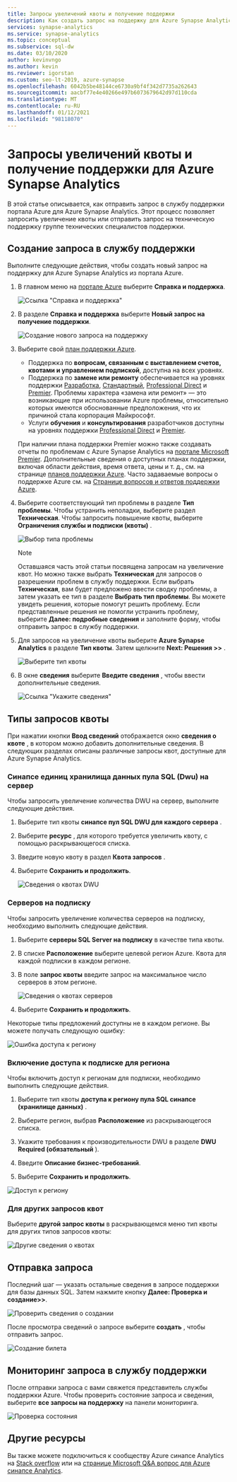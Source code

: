 ```yaml
---
title: Запросы увеличений квоты и получение поддержки
description: Как создать запрос на поддержку для Azure Synapse Analytics на портале Azure. Запрашивайте увеличение квоты или получайте поддержку в решении проблем.
services: synapse-analytics
ms.service: synapse-analytics
ms.topic: conceptual
ms.subservice: sql-dw
ms.date: 03/10/2020
author: kevinvngo
ms.author: kevin
ms.reviewer: igorstan
ms.custom: seo-lt-2019, azure-synapse
ms.openlocfilehash: 6042b5be48144ce6730a9bf4f342d7735a262643
ms.sourcegitcommit: aacbf77e4e40266e497b6073679642d97d110cda
ms.translationtype: MT
ms.contentlocale: ru-RU
ms.lasthandoff: 01/12/2021
ms.locfileid: "98118070"
---
```

# <a name="request-quota-increases-and-get-support-for-azure-synapse-analytics"></a>Запросы увеличений квоты и получение поддержки для Azure Synapse Analytics

В этой статье описывается, как отправить запрос в службу поддержки портала Azure для Azure Synapse Analytics. Этот процесс позволяет запросить увеличение квоты или отправить запрос на техническую поддержку группе технических специалистов поддержки.

## <a name="create-a-support-ticket"></a>Создание запроса в службу поддержки

Выполните следующие действия, чтобы создать новый запрос на поддержку для Azure Synapse Analytics из портала Azure.

1. В главном меню на [портале Azure](https://portal.azure.com) выберите **Справка и поддержка**.

   ![Ссылка "Справка и поддержка"](./media/sql-data-warehouse-get-started-create-support-ticket/help-plus-support.png)


1. В разделе **Справка и поддержка** выберите **Новый запрос на получение поддержки**.

    ![Создание нового запроса на поддержку](./media/sql-data-warehouse-get-started-create-support-ticket/new-support-request.png)

1. Выберите свой [план поддержки Azure](https://azure.microsoft.com/support/plans/?WT.mc_id=Support_Plan_510979/).

   * Поддержка по **вопросам, связанным с выставлением счетов, квотами и управлением подпиской**, доступна на всех уровнях.
   * Поддержка по **замене или ремонту** обеспечивается на уровнях поддержки [Разработка](https://azure.microsoft.com/support/plans/developer/), [Стандартный](https://azure.microsoft.com/support/plans/standard/), [Professional Direct](https://azure.microsoft.com/support/plans/prodirect/) и [Premier](https://azure.microsoft.com/support/plans/premier/). Проблемы характера «замена или ремонт» — это возникающие при использовании Azure проблемы, относительно которых имеются обоснованные предположения, что их причиной стала корпорация Майкрософт.
   * Услуги **обучения** и **консультирования** разработчиков доступны на уровнях поддержки [Professional Direct](https://azure.microsoft.com/support/plans/prodirect/) и [Premier](https://azure.microsoft.com/support/plans/premier/).

   При наличии плана поддержки Premier можно также создавать отчеты по проблемам с Azure Synapse Analytics на [портале Microsoft Premier](https://premier.microsoft.com/). Дополнительные сведения о доступных планах поддержки, включая области действия, время ответа, цены и т. д., см. на странице [планов поддержки Azure](https://azure.microsoft.com/support/plans/?WT.mc_id=Support_Plan_510979/).  Часто задаваемые вопросы о поддержке Azure см. на [Странице вопросов и ответов поддержки Azure](https://azure.microsoft.com/support/faq/).

1. Выберите соответствующий тип проблемы в разделе **Тип проблемы**. Чтобы устранить неполадки, выберите раздел **Техническая**. Чтобы запросить повышение квоты, выберите **Ограничения службы и подписки (квоты)** .

   ![Выбор типа проблемы](./media/sql-data-warehouse-get-started-create-support-ticket/select-quota-issue-type.png)  

   > [!NOTE]
   > Оставшаяся часть этой статьи посвящена запросам на увеличение квот. Но можно также выбрать **Техническая** для запросов о разрешении проблем в службу поддержки. Если выбрать **Техническая**, вам будет предложено ввести сводку проблемы, а затем указать ее тип в разделе **Выбрать тип проблемы**. Вы можете увидеть решения, которые помогут решить проблему. Если представленные решения не помогли устранить проблему, выберите **Далее: подробные сведения** и заполните форму, чтобы отправить запрос в службу поддержки.

1. Для запросов на увеличение квоты выберите **Azure Synapse Analytics** в разделе **Тип квоты**. Затем щелкните **Next: Решения >>** .

   ![Выберите тип квоты](./media/sql-data-warehouse-get-started-create-support-ticket/select-quota-type.png)

1. В окне **сведения** выберите **Введите сведения** , чтобы ввести дополнительные сведения.

   ![Ссылка "Укажите сведения"](./media/sql-data-warehouse-get-started-create-support-ticket/provide-details-link.png)

## <a name="quota-request-types"></a>Типы запросов квоты

При нажатии кнопки **Ввод сведений** отображается окно **сведения о квоте** , в котором можно добавить дополнительные сведения. В следующих разделах описаны различные запросы квот, доступные для Azure Synapse Analytics.

### <a name="synapse-sql-pool-data-warehouse-units-dwus-per-server"></a>Синапсе единиц хранилища данных пула SQL (Dwu) на сервер

Чтобы запросить увеличение количества DWU на сервер, выполните следующие действия.

1. Выберите тип квоты **синапсе пул SQL DWU для каждого сервера** .

1. Выберите **ресурс** , для которого требуется увеличить квоту, с помощью раскрывающегося списка.

1. Введите новую квоту в раздел **Квота запросов** .

1. Выберите **Сохранить и продолжить**.

   ![Сведения о квотах DWU](./media/sql-data-warehouse-get-started-create-support-ticket/quota-details-dwus.png)


### <a name="servers-per-subscription"></a>Серверов на подписку

Чтобы запросить увеличение количества серверов на подписку, необходимо выполнить следующие действия.

1. Выберите **серверы SQL Server на подписку** в качестве типа квоты.

1. В списке **Расположение** выберите целевой регион Azure. Квота для каждой подписки в каждом регионе.

1. В поле **запрос квоты** введите запрос на максимальное число серверов в этом регионе.

   ![Сведения о квотах серверов](./media/sql-data-warehouse-get-started-create-support-ticket/quota-details-servers.png)



1. Выберите **Сохранить и продолжить**.

Некоторые типы предложений доступны не в каждом регионе. Вы можете получать следующую ошибку:

![Ошибка доступа к региону](./media/sql-data-warehouse-get-started-create-support-ticket/region-access-error.png)

### <a name="enable-subscription-access-to-a-region"></a>Включение доступа к подписке для региона

Чтобы включить доступ к регионам для подписки, необходимо выполнить следующие действия.  

1. Выберите тип квоты **доступа к региону пула SQL синапсе (хранилище данных)** .

1. Выберите регион, выбрав **Расположение** из раскрывающегося списка.

1. Укажите требования к производительности DWU в разделе **DWU Required (обязательный** ).

1. Введите **Описание бизнес-требований**. 

1. Выберите **Сохранить и продолжить**.

![Доступ к региону](./media/sql-data-warehouse-get-started-create-support-ticket/quota-details-region.png)


### <a name="for-other-quota-requests"></a>Для других запросов квот

Выберите **другой запрос квоты** в раскрывающемся меню тип квоты для других типов запросов квоты:

![Другие сведения о квотах](./media/sql-data-warehouse-get-started-create-support-ticket/quota-details-whitelisting.png)

## <a name="submit-your-request"></a>Отправка запроса

Последний шаг — указать остальные сведения в запросе поддержки для базы данных SQL. Затем нажмите кнопку **Далее: Проверка и создание>>**.

![Проверить сведения о создании](./media/sql-data-warehouse-get-started-create-support-ticket/review-create-details.png)

После просмотра сведений о запросе выберите **создать** , чтобы отправить запрос.

![Создание билета](./media/sql-data-warehouse-get-started-create-support-ticket/create-ticket.png)

## <a name="monitor-a-support-ticket"></a>Мониторинг запроса в службу поддержки

После отправки запроса с вами свяжется представитель службы поддержки Azure. Чтобы проверить состояние запроса и сведения, выберите **все запросы на поддержку** на панели мониторинга.

![Проверка состояния](./media/sql-data-warehouse-get-started-create-support-ticket/monitor-ticket.png)

## <a name="other-resources"></a>Другие ресурсы

Вы также можете подключиться к сообществу Azure синапсе Analytics на [Stack overflow](https://stackoverflow.com/questions/tagged/azure-synapse+or+azure-sql-data-warehouse) или на [странице Microsoft Q&A вопрос для Azure синапсе Analytics](/answers/topics/azure-synapse-analytics.html).